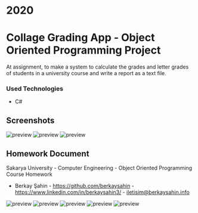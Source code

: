 # 2020
# Collage Grading App - Object Oriented Programming Project

  At assignment, to make a system to calculate the grades and letter grades of students in a 
  university course and write a report as a text file.

### Used Technologies
  
  - C#
   
## Screenshots

![preview](GithubReadmeDocs/preview/preview1.png)
![preview](GithubReadmeDocs/preview/preview2.png)
![preview](GithubReadmeDocs/preview/preview3.png)

## Homework Document

Sakarya University - Computer Engineering - Object Oriented Programming Course Homework

  - Berkay Şahin - https://github.com/berkaysahin - https://www.linkedin.com/in/berkaysahin3/ - iletisim@berkaysahin.info

![preview](GithubReadmeDocs/homeworkdocument/HomeworkDocument-1.jpg)
![preview](GithubReadmeDocs/homeworkdocument/HomeworkDocument-2.jpg)
![preview](GithubReadmeDocs/homeworkdocument/HomeworkDocument-3.jpg)
![preview](GithubReadmeDocs/homeworkdocument/HomeworkDocument-4.jpg)
![preview](GithubReadmeDocs/homeworkdocument/HomeworkDocument-5.jpg)
